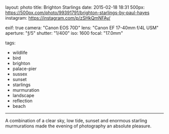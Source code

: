 layout: photo
title: Brighton Starlings
date: 2015-02-18 18:31
500px: https://500px.com/photo/99391791/brighton-starlings-by-paul-hayes
instagram: https://instagram.com/p/zSHkQmNFAy/

exif: true
camera: "Canon EOS 70D"
lens: "Canon EF 17-40mm f/4L USM"
aperture: "ƒ/5"
shutter: "1/400"
iso: 1600
focal: "17.0mm"

tags:
  - wildlife
  - bird
  - brighton
  - palace-pier
  - sussex
  - sunset
  - starlings
  - murmuration
  - landscape
  - reflection
  - beach
---

A combination of a clear sky, low tide, sunset and enormous starling murmurations made the evening of photography an absolute pleasure.
